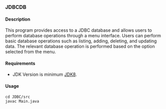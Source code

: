 ### JDBCDB
#### Description
This program provides access to a JDBC database and allows users to perform database operations through a menu interface. Users can perform basic database operations such as listing, adding, deleting, and updating data. The relevant database operation is performed based on the option selected from the menu.

#### Requirements
- JDK Version is minimum [JDK8](https://www.oracle.com/tr/java/technologies/downloads/).

#### Usage
```
cd JDBC/src
javac Main.java
```